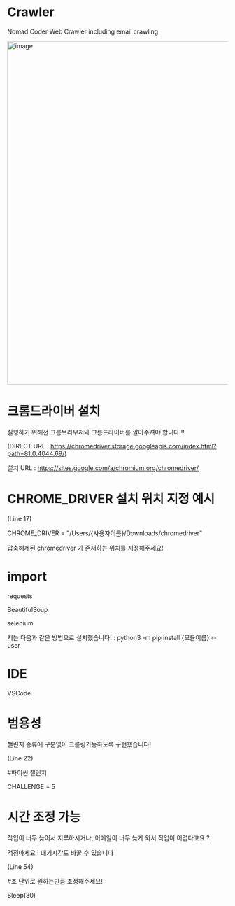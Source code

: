 # Crawler

Nomad Coder Web Crawler including email crawling

<img width="785" alt="image" src="https://user-images.githubusercontent.com/41983244/79634559-124fdf00-81a6-11ea-84da-385764a77ed1.png">



# 크롬드라이버 설치

실행하기 위해선 크롬브라우저와 크롬드라이버를 깔아주셔야 합니다 !!

(DIRECT URL : https://chromedriver.storage.googleapis.com/index.html?path=81.0.4044.69/)

설치 URL : https://sites.google.com/a/chromium.org/chromedriver/



# CHROME_DRIVER 설치 위치 지정 예시

(Line 17)

CHROME_DRIVER = "/Users/{사용자이름}/Downloads/chromedriver"

압축해제된 chromedriver 가 존재하는 위치를 지정해주세요!



# import

requests

BeautifulSoup

selenium


저는 다음과 같은 방법으로 설치했습니다!
 : python3 -m pip install {모듈이름} --user



# IDE
VSCode



# 범용성
챌린지 종류에 구분없이 크롤링가능하도록 구현했습니다!

(Line 22)

#파이썬 챌린지

CHALLENGE = 5

# 시간 조정 가능

작업이 너무 늦어서 지루하시거나, 이메일이 너무 늦게 와서 작업이 어렵다고요 ?

걱정마세요 ! 대기시간도 바꿀 수 있습니다

(Line 54)

#초 단위로 원하는만큼 조정해주세요!

Sleep(30)
